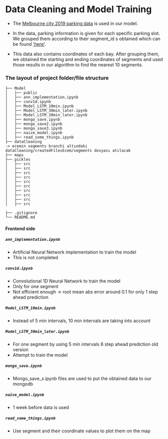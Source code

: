 # Data Cleaning and Model Training

- The [Melbourne city 2019 parking data](https://data.melbourne.vic.gov.au/explore/dataset/on-street-car-parking-sensor-data-2019/information/) is used in our model.

- In the data, parking information is given for each specific parking slot. We grouped them according to their segment_id s obtained which can be found ['here'](https://data.melbourne.vic.gov.au/explore/dataset/on-street-parking-bays/table/).

- This data also contains coordinates of each bay. After grouping them, we obtained the starting and ending coordinates of segments and used those results in our algorithm to find the nearest 10 segments.

### The layout of project folder/file structure
```
├── Model
│   ├── public
│   ├── ann_implementation.ipynb
│   ├── conv1d.ipynb
│   ├── Model_LSTM_10min.ipynb
│   ├── Model_LSTM_30min_later.ipynb
│   ├── Model_LSTM_30min_later.ipynb
│   ├── mongo_save.ipynb
│   ├── mongo_save2.ipynb
│   ├── mongo_save3.ipynb
│   ├── naive_model.ipynb
│   ├── read_some_things.ipynb
├── dataCleaning
-> ecemin segments branchi altındaki dataCleaning/createdFilesEcem/segments dosyası atılacak
├── maps
├── pickles
│   ├── src
│   ├── src
│   ├── src
│   ├── src
│   ├── src
│   ├── src
│   ├── src
│   ├── src
│   ├── src
│   ├── src

├── .gitignore
└── README.md
```
#### **Frontend side**
##### `ann_implementation.ipynb`
  - Artificial Neural Network implementation to train the model
  - This is not completed 
##### `conv1d.ipynb`
  - Convolutional 1D Neural Network to train the model
  - Only for one segment
  - Not efficient enough -> root mean abs error around 0.1 for only 1 step ahead prediction
##### `Model_LSTM_10min.ipynb`
  - Instead of 5 min intervals, 10 min intervals are taking into account
##### `Model_LSTM_30min_later.ipynb`
  - For one segment by using 5 min intervals 6 step ahead prediction old version
  - Attempt to train the model
##### `mongo_save.ipynb`
  - Mongo_save_x.ipynb files are used to put the obtained data to our mongodb
##### `naive_model.ipynb`
  - 1 week before data is used
##### `read_some_things.ipynb`
  - Use segment and their coordinate values to plot them on the map
